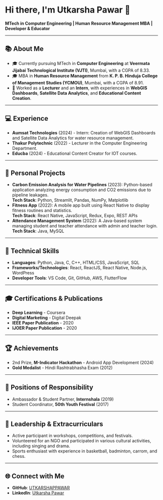 

# Hi there, I'm Utkarsha Pawar 👋

**MTech in Computer Engineering | Human Resource Management MBA | Developer & Educator**

---

## 📚 About Me
- 🎓 Currently pursuing MTech in **Computer Engineering** at **Veermata Jijabai Technological Institute (VJTI)**, Mumbai, with a CGPA of 8.33.
- 🎓 MBA in **Human Resource Management** from **K. P. B. Hinduja College of Management Studies (YCMOU)**, Mumbai, with a CGPA of 8.91.
- 💼 Worked as a **Lecturer** and an **Intern**, with experiences in **WebGIS Dashboards**, **Satellite Data Analytics**, and **Educational Content Creation**.

---

## 💻 Experience
- **Aumsat Technologies** (2024) - Intern: Creation of WebGIS Dashboards and Satellite Data Analytics for water resource management.
- **Thakur Polytechnic** (2022) - Lecturer in the Computer Engineering Department.
- **Educba** (2024) - Educational Content Creator for IOT courses.

---

## 🚀 Personal Projects
- **Carbon Emission Analysis for Water Pipelines** (2023): Python-based application analyzing energy consumption and CO2 emissions due to pipeline leakages.  
  **Tech Stack**: Python, Streamlit, Pandas, NumPy, Matplotlib
- **Fitness App** (2022): A mobile app built using React Native to display fitness routines and statistics.  
  **Tech Stack**: React Native, JavaScript, Redux, Expo, REST APIs
- **Attendance Management System** (2022): A Java-based system managing student and teacher attendance with admin and teacher login.  
  **Tech Stack**: Java, MySQL

---

## 🔧 Technical Skills
- **Languages**: Python, Java, C, C++, HTML/CSS, JavaScript, SQL
- **Frameworks/Technologies**: React, ReactJS, React Native, Node.js, WordPress
- **Developer Tools**: VS Code, Git, GitHub, AWS, FlutterFlow

---

## 🎓 Certifications & Publications
- **Deep Learning** - Coursera
- **Digital Marketing** - Digital Deepak
- **IEEE Paper Publication** - 2020
- **IJOER Paper Publication** - 2020

---

## 🏆 Achievements
- 2nd Prize, **M-Indicator Hackathon** - Android App Development (2024)
- **Gold Medalist** - Hindi Rashtrabhasha Exam (2012)

---

## 🌱 Positions of Responsibility
- Ambassador & Student Partner, **Internshala** (2019)
- Student Coordinator, **50th Youth Festival** (2017)

---

## 🎤 Leadership & Extracurriculars
- Active participant in workshops, competitions, and festivals.
- Volunteered for an NGO and participated in various cultural activities, including singing and drama.
- Sports enthusiast with experience in basketball, badminton, carrom, and chess.

---

## 🌐 Connect with Me
- **GitHub**: [UTKARSHAPPAWAR](https://github.com/UTKARSHAPPAWAR/)
- **LinkedIn**: [Utkarsha Pawar](https://www.linkedin.com/in/utkarshapawar/)

